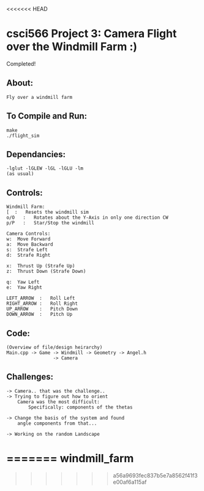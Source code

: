 <<<<<<< HEAD


csci566 Project 3: Camera Flight over the Windmill Farm :)
==========================================

Completed!

About:
------------------------------------------
    Fly over a windmill farm

To Compile and Run:
------------------------------------------
    make
    ./flight_sim

Dependancies:
------------------------------------------
    -lglut -lGLEW -lGL -lGLU -lm 
    (as usual)


Controls:
------------------------------------------
    Windmill Farm:
    [  :   Resets the windmill sim
    o/O   :   Rotates about the Y-Axis in only one direction CW
    p/P   :   Star/Stop the windmill 

    Camera Controls:
    w:  Move Forward
    a:  Move Backward
    s:  Strafe Left
    d:  Strafe Right

    x:  Thrust Up (Strafe Up)
    z:  Thrust Down (Strafe Down)

    q:  Yaw Left
    e:  Yaw Right

    LEFT_ARROW  :   Roll Left
    RIGHT_ARROW :   Roll Right
    UP_ARROW    :   Pitch Down
    DOWN_ARROW  :   Pitch Up


Code:
------------------------------------------
    (Overview of file/design heirarchy)
    Main.cpp -> Game -> Windmill -> Geometry -> Angel.h
                     -> Camera


Challenges:
------------------------------------------
    -> Camera.. that was the challenge..
    -> Trying to figure out how to orient 
        Camera was the most difficult:
            Specifically: components of the thetas

    -> Change the basis of the system and found 
        angle components from that...

    -> Working on the random Landscape





    
=======
windmill_farm
=============
>>>>>>> a56a9693fec837b5e7a8562f41f3e00af6a115af
